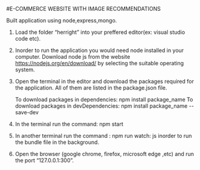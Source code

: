 #E-COMMERCE WEBSITE WITH IMAGE RECOMMENDATIONS

Built application using node,express,mongo.

1. Load the folder “herright” into your preffered editor(ex: visual studio code etc).

2. Inorder to run the application you would need node installed in your computer. Download node js from the website https://nodejs.org/en/download/ by selecting the suitable operating system.

3. Open the terminal in the editor and download the packages required for the application. All of them are listed in the package.json file.

   To download packages in dependencies:
   npm install package_name
   To download packages in devDependencies:
   npm install package_name --save-dev

4. In the terminal run the command: npm start

5. In another terminal run the command : npm run watch: js inorder to run the bundle file in the background.

6. Open the browser (google chrome, firefox, microsoft edge ,etc) and run the port “127.0.0.1:300”.
